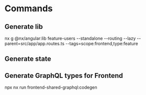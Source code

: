 # Commands

## Generate lib

nx g @nx/angular:lib feature-users --standalone --routing --lazy --parent=src/app/app.routes.ts --tags=scope:frontend,type:feature

## Generate state

## Generate GraphQL types for Frontend

npx nx run frontend-shared-graphql:codegen
